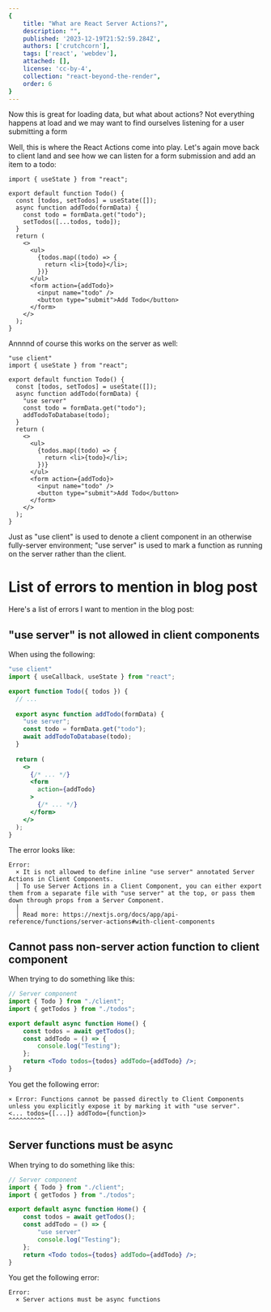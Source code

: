 ```yaml
---
{
    title: "What are React Server Actions?",
    description: "",
    published: '2023-12-19T21:52:59.284Z',
    authors: ['crutchcorn'],
    tags: ['react', 'webdev'],
    attached: [],
    license: 'cc-by-4',
    collection: "react-beyond-the-render",
    order: 6
}
---
```


Now this is great for loading data, but what about actions? Not everything happens at load and we may want to find ourselves listening for a user submitting a form

Well, this is where the React Actions come into play. Let's again move back to client land and see how we can listen for a form submission and add an item to a todo:

```tsx
import { useState } from "react";

export default function Todo() {
  const [todos, setTodos] = useState([]);
  async function addTodo(formData) {
    const todo = formData.get("todo");
    setTodos([...todos, todo]);
  }
  return (
    <>
      <ul>
        {todos.map((todo) => {
          return <li>{todo}</li>;
        })}
      </ul>
      <form action={addTodo}>
        <input name="todo" />
        <button type="submit">Add Todo</button>
      </form>
    </>
  );
}
```

Annnnd of course this works on the server as well:

```tsx
"use client"
import { useState } from "react";

export default function Todo() {
  const [todos, setTodos] = useState([]);
  async function addTodo(formData) {
    "use server"
    const todo = formData.get("todo");
    addTodoToDatabase(todo);
  }
  return (
    <>
      <ul>
        {todos.map((todo) => {
          return <li>{todo}</li>;
        })}
      </ul>
      <form action={addTodo}>
        <input name="todo" />
        <button type="submit">Add Todo</button>
      </form>
    </>
  );
}
```

Just as "use client" is used to denote a client component in an otherwise fully-server environment; "use server" is used to mark a function as running on the server rather than the client.

# List of errors to mention in blog post

Here's a list of errors I want to mention in the blog post:

## "use server" is not allowed in client components

When using the following:

```jsx
"use client"
import { useCallback, useState } from "react";

export function Todo({ todos }) {
  // ...
  
  export async function addTodo(formData) {
    "use server";
    const todo = formData.get("todo");
    await addTodoToDatabase(todo);
  }
  
  return (
    <>
      {/* ... */}
      <form
        action={addTodo}
      >
        {/* ... */}
      </form>
    </>
  );
}
```

The error looks like:

```
Error:
  × It is not allowed to define inline "use server" annotated Server Actions in Client Components.
  │ To use Server Actions in a Client Component, you can either export them from a separate file with "use server" at the top, or pass them down through props from a Server Component.
  │
  │ Read more: https://nextjs.org/docs/app/api-reference/functions/server-actions#with-client-components
```

## Cannot pass non-server action function to client component

When trying to do something like this:

```jsx
// Server component
import { Todo } from "./client";
import { getTodos } from "./todos";

export default async function Home() {
	const todos = await getTodos();
	const addTodo = () => {
		console.log("Testing");
	};
	return <Todo todos={todos} addTodo={addTodo} />;
}
```

You get the following error:

```
⨯ Error: Functions cannot be passed directly to Client Components unless you explicitly expose it by marking it with "use server".
<... todos={[...]} addTodo={function}>
^^^^^^^^^^
```

## Server functions must be async

When trying to do something like this:

```jsx
// Server component
import { Todo } from "./client";
import { getTodos } from "./todos";

export default async function Home() {
	const todos = await getTodos();
	const addTodo = () => {
        "use server"
		console.log("Testing");
	};
	return <Todo todos={todos} addTodo={addTodo} />;
}
```

You get the following error:

```
Error:
  × Server actions must be async functions
```
